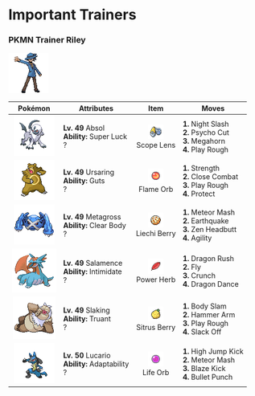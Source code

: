 # Important Trainers

### PKMN Trainer Riley

![PKMN Trainer Riley](../../assets/important_trainers/riley.png "PKMN Trainer Riley")

| Pokémon | Attributes | Item | Moves |
|:-------:|------------|:----:|-------|
| ![Absol](../../assets/sprites/absol/front.gif "Absol") | **Lv. 49** Absol<br>**Ability:** <span class="tooltip" title="Heightens the critical-hit ratios of moves.">Super Luck</span><br>? | ![Scope Lens](../../assets/items/scope_lens.png "Scope Lens")<br><span class="tooltip" title="An item to be held by a Pokémon. It is a lens that boosts the holder’s critical-hit ratio.">Scope Lens</span> | **1.** Night Slash<br>**2.** Psycho Cut<br>**3.** Megahorn<br>**4.** Play Rough |
| ![Ursaring](../../assets/sprites/ursaring/front.gif "Ursaring") | **Lv. 49** Ursaring<br>**Ability:** <span class="tooltip" title="Boosts Attack if there is a status problem.">Guts</span><br>? | ![Flame Orb](../../assets/items/flame_orb.png "Flame Orb")<br><span class="tooltip" title="An item to be held by a Pokémon. It is a bizarre orb that inflicts a burn on the holder in battle.">Flame Orb</span> | **1.** Strength<br>**2.** Close Combat<br>**3.** Play Rough<br>**4.** Protect |
| ![Metagross](../../assets/sprites/metagross/front.gif "Metagross") | **Lv. 49** Metagross<br>**Ability:** <span class="tooltip" title="Prevents the Pokémon’s stats from being lowered.">Clear Body</span><br>? | ![Liechi Berry](../../assets/items/liechi_berry.png "Liechi Berry")<br><span class="tooltip" title="A Poffin ingredient. If held by a Pokémon, it raises its Attack stat in a pinch.">Liechi Berry</span> | **1.** Meteor Mash<br>**2.** Earthquake<br>**3.** Zen Headbutt<br>**4.** Agility |
| ![Salamence](../../assets/sprites/salamence/front.gif "Salamence") | **Lv. 49** Salamence<br>**Ability:** <span class="tooltip" title="Lowers the foe’s Attack stat.">Intimidate</span><br>? | ![Power Herb](../../assets/items/power_herb.png "Power Herb")<br><span class="tooltip" title="A single-use item to be held by a Pokémon. It allows the immediate use of a move that charges on the first turn.">Power Herb</span> | **1.** Dragon Rush<br>**2.** Fly<br>**3.** Crunch<br>**4.** Dragon Dance |
| ![Slaking](../../assets/sprites/slaking/front.gif "Slaking") | **Lv. 49** Slaking<br>**Ability:** <span class="tooltip" title="The Pokémon can’t attack on consecutive turns.">Truant</span><br>? | ![Sitrus Berry](../../assets/items/sitrus_berry.png "Sitrus Berry")<br><span class="tooltip" title="A Poffin ingredient. It may be used or held by a Pokémon to heal the user’s HP a little.">Sitrus Berry</span> | **1.** Body Slam<br>**2.** Hammer Arm<br>**3.** Play Rough<br>**4.** Slack Off |
| ![Lucario](../../assets/sprites/lucario/front.gif "Lucario") | **Lv. 50** Lucario<br>**Ability:** <span class="tooltip" title="Powers up moves of the same type.">Adaptability</span><br>? | ![Life Orb](../../assets/items/life_orb.png "Life Orb")<br><span class="tooltip" title="An item to be held by a Pokémon. It boosts the power of moves, but at the cost of some HP on each hit.">Life Orb</span> | **1.** High Jump Kick<br>**2.** Meteor Mash<br>**3.** Blaze Kick<br>**4.** Bullet Punch |


